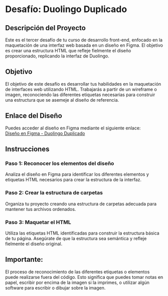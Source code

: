 # Desafío: Duolingo Duplicado

## Descripción del Proyecto
Este es el tercer desafío de tu curso de desarrollo front-end, enfocado en la maquetación de una interfaz web basada en un diseño en Figma. El objetivo es crear una estructura HTML que refleje fielmente el diseño proporcionado, replicando la interfaz de Duolingo.

## Objetivo
El objetivo de este desafío es desarrollar tus habilidades en la maquetación de interfaces web utilizando HTML. Trabajarás a partir de un wireframe o imagen, reconociendo las diferentes etiquetas necesarias para construir una estructura que se asemeje al diseño de referencia.

## Enlace del Diseño
Puedes acceder al diseño en Figma mediante el siguiente enlace:  
[Diseño en Figma - Duolingo Duplicado](https://www.figma.com/design/qQ9Z0J9rgirYdXei3IWkqj/Duolingo-Duplicado?node-id=0-1&t=rOFV0KauNSk0Uo7P-0)

## Instrucciones

### Paso 1: Reconocer los elementos del diseño
Analiza el diseño en Figma para identificar los diferentes elementos y etiquetas HTML necesarios para crear la estructura de la interfaz.

### Paso 2: Crear la estructura de carpetas
Organiza tu proyecto creando una estructura de carpetas adecuada para mantener tus archivos ordenados.

### Paso 3: Maquetar el HTML
Utiliza las etiquetas HTML identificadas para construir la estructura básica de tu página. Asegúrate de que la estructura sea semántica y refleje fielmente el diseño original.

## Importante:
El proceso de reconocimiento de las diferentes etiquetas o elementos puede realizarse fuera del código. Esto significa que puedes tomar notas en papel, escribir por encima de la imagen si la imprimes, o utilizar algún software para escribir o dibujar sobre la imagen.

